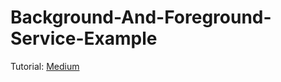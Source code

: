# Background-And-Foreground-Service-Example
Tutorial: <a href="https://medium.com/@Codeible/understanding-and-using-services-in-android-background-foreground-services-8130f6bbf2a5">Medium</a>
